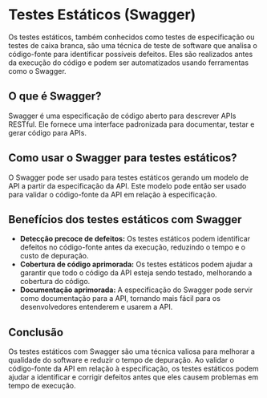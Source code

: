 # Testes Estáticos (Swagger)

Os testes estáticos, também conhecidos como testes de especificação ou testes de caixa branca, são uma técnica de teste de software que analisa o código-fonte para identificar possíveis defeitos. Eles são realizados antes da execução do código e podem ser automatizados usando ferramentas como o Swagger.

## O que é Swagger?

Swagger é uma especificação de código aberto para descrever APIs RESTful. Ele fornece uma interface padronizada para documentar, testar e gerar código para APIs.

## Como usar o Swagger para testes estáticos?

O Swagger pode ser usado para testes estáticos gerando um modelo de API a partir da especificação da API. Este modelo pode então ser usado para validar o código-fonte da API em relação à especificação.

## Benefícios dos testes estáticos com Swagger

* **Detecção precoce de defeitos:** Os testes estáticos podem identificar defeitos no código-fonte antes da execução, reduzindo o tempo e o custo de depuração.
* **Cobertura de código aprimorada:** Os testes estáticos podem ajudar a garantir que todo o código da API esteja sendo testado, melhorando a cobertura do código.
* **Documentação aprimorada:** A especificação do Swagger pode servir como documentação para a API, tornando mais fácil para os desenvolvedores entenderem e usarem a API.

## Conclusão

Os testes estáticos com Swagger são uma técnica valiosa para melhorar a qualidade do software e reduzir o tempo de depuração. Ao validar o código-fonte da API em relação à especificação, os testes estáticos podem ajudar a identificar e corrigir defeitos antes que eles causem problemas em tempo de execução.